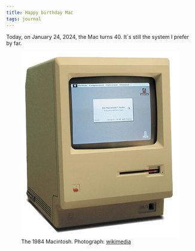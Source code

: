 ```yaml
---
title: Happy birthday Mac
tags: journal
---
```

Today, on January 24, 2024, the Mac turns 40. It´s still the system I prefer by far.

<figure>
<img src="/img/journal/1984-macintosh-computer.png" alt="The first Macintosh computer model from 1984">
<figcaption>The 1984 Macintosh. Photograph: <a href="https://de.wikipedia.org/wiki/Datei:Macintosh_128k_transparency.png ">wikimedia</a></figcaption>
</figure>
